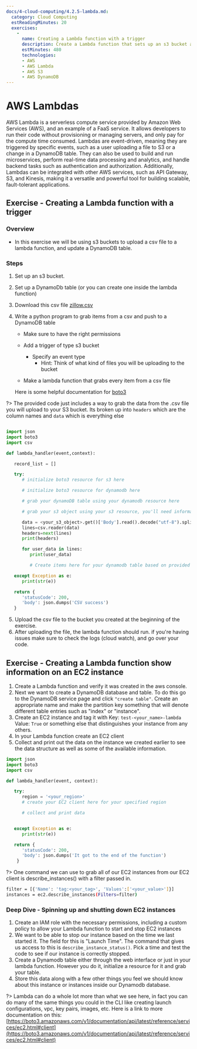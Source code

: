 ```yaml
---
docs/4-cloud-computing/4.2.5-lambda.md:
  category: Cloud Computing
  estReadingMinutes: 20
  exercises:
    -
      name: Creating a Lambda function with a trigger
      description: Create a Lambda function that sets up an s3 bucket and a DynamoDB, downloads a csv file, and then uses a python script to parse the csv and push all the data into DynamoDB.
      estMinutes: 480
      technologies:
      - AWS
      - AWS Lambda
      - AWS S3
      - AWS DynamoDB
---
```


# AWS Lambdas

AWS Lambda is a serverless compute service provided by Amazon Web Services (AWS), and an example of a FaaS service. It allows developers to run their code without provisioning or managing servers, and only pay for the compute time consumed. Lambdas are event-driven, meaning they are triggered by specific events, such as a user uploading a file to S3 or a change in a DynamoDB table. They can also be used to build and run microservices, perform real-time data processing and analytics, and handle backend tasks such as authentication and authorization. Additionally, Lambdas can be integrated with other AWS services, such as API Gateway, S3, and Kinesis, making it a versatile and powerful tool for building scalable, fault-tolerant applications.

## Exercise - Creating a Lambda function with a trigger

### Overview

- In this exercise we will be using s3 buckets to upload a csv file to a lambda function, and update a DynamoDB table.

### Steps

1. Set up an s3 bucket.
2. Set up a DynamoDb table (or you can create one inside the lambda function)
3. Download this csv file [zillow.csv](https://people.sc.fsu.edu/~jburkardt/data/csv/zillow.csv)
4. Write a python program to grab items from a csv and push to a DynamoDB table

   - Make sure to have the right permissions
   - Add a trigger of type s3 bucket

     - Specify an event type
       - Hint: Think of what kind of files you will be uploading to the bucket
   - Make a lambda function that grabs every item from a csv file

   Here is some helpful documentation for [boto3](https://boto3.amazonaws.com/v1/documentation/api/latest/guide/dynamodb.html)

?> The provided code just includes a way to grab the data from the .csv file you will upload to your S3 bucket. Its broken up into `headers` which are the column names and `data` which is everything else

```python

import json
import boto3
import csv

def lambda_handler(event,context):

   record_list = []

   try:
      # initialize boto3 resource for s3 here

      # initialize boto3 resource for dynamodb here

      # grab your dynamoDB table using your dynamodb resource here

      # grab your s3 object using your s3 resource, you'll need information inside of the "event" object to do so

      data = <your_s3_object>.get()['Body'].read().decode("utf-8").splitlines()
      lines=csv.reader(data)
      headers=next(lines)
      print(headers)

      for user_data in lines:
         print(user_data)

         # Create items here for your dynamodb table based on provided .csv file

   except Exception as e:
      print(str(e))

   return {
      'statusCode': 200,
      'body': json.dumps('CSV success')
   }

```

5. Upload the csv file to the bucket you created at the beginning of the exercise.
6. After uploading the file, the lambda function should run. if you're having issues make sure to check the logs (cloud watch), and go over your code.

## Exercise - Creating a Lambda function show information on an EC2 instance

1. Create a Lambda function and verify it was created in the aws console.
2. Next we want to create a DynamoDB database and table.  To do this go to the DynamoDB service page and click `"create table"`.  Create an appropriate name and make the partition key something that will denote different table entries such as "index" or "instance".
3. Create an EC2 instance and tag it with Key: `test-<your_name>-lambda` Value: `True`  or something else that distinguishes your instance from any others.
4. In your Lambda function create an EC2 client
5. Collect and print out the data on the instance we created earlier to see the data structure as well as some of the available information.

```python
import json
import boto3
import csv

def lambda_handler(event, context):

   try:
      region = '<your_region>'
      # create your EC2 client here for your specified region

      # collect and print data


   except Exception as e:
      print(str(e))

   return {
      'statusCode': 200,
      'body': json.dumps('It got to the end of the function')
    }
```

?> One command we can use to grab all of our EC2 instances from our EC2 client is describe_instances() with a filter passed in.

```bash
filter = [{'Name': 'tag:<your_tag>', 'Values':['<your_value>']}]
instances = ec2.describe_instances(Filters=filter)
```

### Deep Dive - Spinning up and shutting down EC2 instances

1. Create an IAM role with the necessary permissions, including a custom policy to allow your Lambda function to start and stop EC2 instances
2. We want to be able to stop our instance based on the time we last started it.
   The field for this is "Launch Time".  The command that gives us access to this is `describe_instance_status()`. Pick a time and test the code to see if our instance is correctly stopped.
3. Create a Dynamodb table either through the web interface or just in your lambda function.  However you do it, initialize a resource for it and grab your table.
4. Store this data along with a few other things you feel we should know about this instance or instances inside our Dynamodb database.

?> Lambda can do a whole lot more than what we see here, in fact you can do many of the same things you could in the CLI like creating launch configurations, vpc, key pairs, images, etc.  Here is a link to more documentation on this: [https://boto3.amazonaws.com/v1/documentation/api/latest/reference/services/ec2.html#client](https://boto3.amazonaws.com/v1/documentation/api/latest/reference/services/ec2.html#client)
